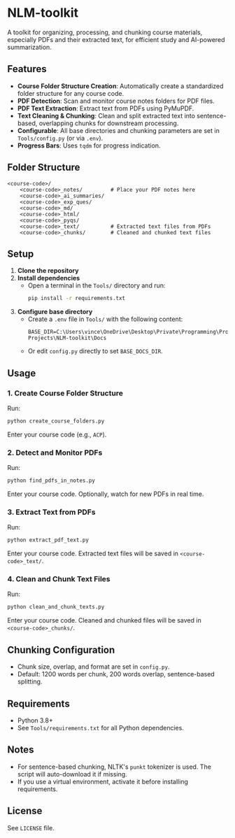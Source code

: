 # NLM-toolkit

A toolkit for organizing, processing, and chunking course materials, especially PDFs and their extracted text, for efficient study and AI-powered summarization.

## Features
- **Course Folder Structure Creation**: Automatically create a standardized folder structure for any course code.
- **PDF Detection**: Scan and monitor course notes folders for PDF files.
- **PDF Text Extraction**: Extract text from PDFs using PyMuPDF.
- **Text Cleaning & Chunking**: Clean and split extracted text into sentence-based, overlapping chunks for downstream processing.
- **Configurable**: All base directories and chunking parameters are set in `Tools/config.py` (or via `.env`).
- **Progress Bars**: Uses `tqdm` for progress indication.

## Folder Structure
```
<course-code>/
    <course-code>_notes/         # Place your PDF notes here
    <course-code>_ai_summaries/
    <course-code>_exp_ques/
    <course-code>_md/
    <course-code>_html/
    <course-code>_pyqs/
    <course-code>_text/          # Extracted text files from PDFs
    <course-code>_chunks/        # Cleaned and chunked text files
```

## Setup
1. **Clone the repository**
2. **Install dependencies**
   - Open a terminal in the `Tools/` directory and run:
     ```cmd
     pip install -r requirements.txt
     ```
3. **Configure base directory**
   - Create a `.env` file in `Tools/` with the following content:
     ```env
     BASE_DIR=C:\Users\vince\OneDrive\Desktop\Private\Programming\Programming Projects\NLM-toolkit\Docs
     ```
   - Or edit `config.py` directly to set `BASE_DOCS_DIR`.

## Usage
### 1. Create Course Folder Structure
Run:
```cmd
python create_course_folders.py
```
Enter your course code (e.g., `ACP`).

### 2. Detect and Monitor PDFs
Run:
```cmd
python find_pdfs_in_notes.py
```
Enter your course code. Optionally, watch for new PDFs in real time.

### 3. Extract Text from PDFs
Run:
```cmd
python extract_pdf_text.py
```
Enter your course code. Extracted text files will be saved in `<course-code>_text/`.

### 4. Clean and Chunk Text Files
Run:
```cmd
python clean_and_chunk_texts.py
```
Enter your course code. Cleaned and chunked files will be saved in `<course-code>_chunks/`.

## Chunking Configuration
- Chunk size, overlap, and format are set in `config.py`.
- Default: 1200 words per chunk, 200 words overlap, sentence-based splitting.

## Requirements
- Python 3.8+
- See `Tools/requirements.txt` for all Python dependencies.

## Notes
- For sentence-based chunking, NLTK's `punkt` tokenizer is used. The script will auto-download it if missing.
- If you use a virtual environment, activate it before installing requirements.

## License
See `LICENSE` file.

